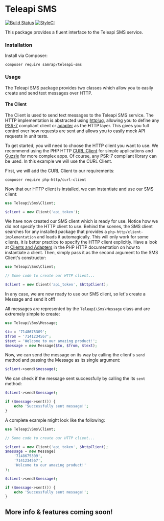 # Teleapi SMS

[![Build Status](https://travis-ci.org/samrap/teleapi-sms.svg?branch=master&style=flat-square)](https://travis-ci.org/samrap/teleapi-sms)
[![StyleCI](https://styleci.io/repos/78919033/shield?branch=master)](https://styleci.io/repos/78919033)

This package provides a fluent interface to the Teleapi SMS service.

### Installation

Install via Composer:

`composer require samrap/teleapi-sms`

### Usage

The Teleapi SMS package provides two classes which allow you to easily create and send text messages over HTTP.

#### The Client

The Client is used to send text messages to the Teleapi SMS service. The HTTP implementation is abstracted using [httplug](), allowing you to define any [PSR-7](http://www.php-fig.org/psr/psr-7/) compliant client or [adapter](http://docs.php-http.org/en/latest/clients.html) as the HTTP layer. This gives you full control over how requests are sent and allows you to easily mock API requests in unit tests.

To get started, you will need to choose the HTTP client you want to use. We recommend using the PHP HTTP [CURL Client](https://github.com/php-http/curl-client) for simple applications and [Guzzle](https://github.com/guzzle/guzzle) for more complex apps. Of course, any PSR-7 compliant library can be used. In this example we will use the CURL Client.

First, we will add the CURL Client to our requirements:

`composer require php-http/curl-client`

Now that our HTTP client is installed, we can instantiate and use our SMS client:

```php
use Teleapi\Sms\Client;

$client = new Client('api_token');
```

We have now created our SMS client which is ready for use. Notice how we did not specify the HTTP client to use. Behind the scenes, the SMS client searches for any installed package that provides a `php-http/client-implementation` and loads it automagically. This will only work for some clients, it is better practice to specify the HTTP client explicitly. Have a look at [Clients and Adapters](http://docs.php-http.org/en/latest/clients.html) in the PHP HTTP documentation on how to instantiate a client. Then, simply pass it as the second argument to the SMS Client's constructor:

```php
use Teleapi\Sms\Client;

// Some code to create our HTTP client...

$client = new Client('api_token', $httpClient);
```

In any case, we are now ready to use our SMS client, so let's create a Message and send it off!

All messages are represented by the `Teleapi\Sms\Message` class and are extremely simple to create:

```php
use Teleapi\Sms\Message;

$to = '7148675309';
$from = '7141234567';
$text = 'Welcome to our amazing product!';
$message = new Message($to, $from, $text);
```

Now, we can send the message on its way by calling the client's `send` method and passing the Message as its single argument:

```php
$client->send($message);
```

We can check if the message sent successfully by calling the its `sent` method:

```php
$client->send($message);

if ($message->sent()) {
    echo 'Successfully sent message!';
}
```

A complete example might look like the following:

```php
use Teleapi\Sms\Client;

// Some code to create our HTTP client...

$client = new Client('api_token', $httpClient);
$message = new Message(
    '7148675309',
    '7141234567',
    'Welcome to our amazing product!'
);

$client->send($message);

if ($message->sent()) {
    echo 'Successfully sent message!';
}
```

## More info & features coming soon!
